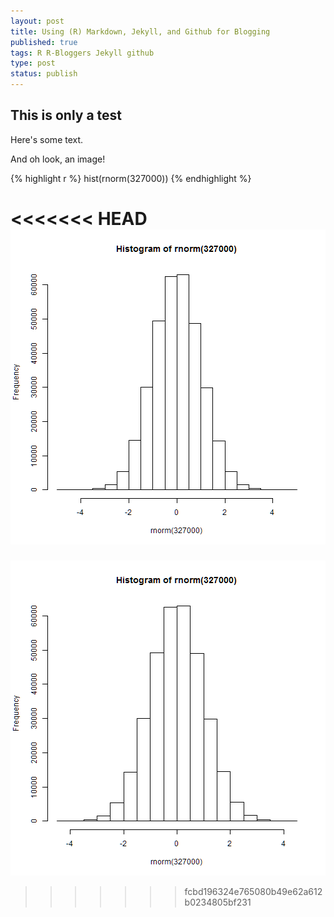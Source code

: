 ```yaml
--- 
layout: post
title: Using (R) Markdown, Jekyll, and Github for Blogging
published: true
tags: R R-Bloggers Jekyll github
type: post
status: publish
---
```

 
## This is only a test
 
Here's some text.
 
And oh look, an image!
 

{% highlight r %}
hist(rnorm(327000))
{% endhighlight %}

<<<<<<< HEAD
![plot of chunk hist](/figures/hist-1.png)
=======
![plot of chunk unnamed-chunk-2](/figures/unnamed-chunk-2-1.png)
>>>>>>> fcbd196324e765080b49e62a612b0234805bf231
 
